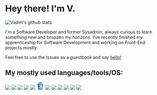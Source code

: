 # Hey there! I'm V.

![Vadim's github stats](https://github-readme-stats.vercel.app/api?username=v-glb&show_icons=true&title_color=00a2cc&icon_color=00a2cc&bg_color=3c424d&text_color=d3d3d3)


I'm a Software Developer and former Sysadmin, always curious to learn something new and broaden my horizons. I've recently finished my apprenticeship for Software Development and working on Front-End projects mostly.

Feel free to use the Issues as a guestbook and say [hello!](https://github.com/v-glb/v-glb/issues)


## My mostly used languages/tools/OS:

<code><img width="4%" src="https://www.vectorlogo.zone/logos/java/java-icon.svg"></code>
<code><img width="4%" src="https://www.vectorlogo.zone/logos/javascript/javascript-icon.svg"></code>
<code><img width="4%" src="https://www.vectorlogo.zone/logos/gnu_bash/gnu_bash-icon.svg"></code>
<code><img width="4%" src="https://www.vectorlogo.zone/logos/python/python-icon.svg"></code>
<code><img width="4%" src="https://www.vectorlogo.zone/logos/w3_html5/w3_html5-icon.svg"></code>
<code><img width="5%" src="https://raw.githubusercontent.com/github/explore/80688e429a7d4ef2fca1e82350fe8e3517d3494d/topics/css/css.png"></code>
<code><img width="4%" src="https://www.vectorlogo.zone/logos/sass-lang/sass-lang-icon.svg"></code>
<code><img width="4%" src="https://www.vectorlogo.zone/logos/electronjs/electronjs-icon.svg"></code>
<code><img width="4%" src="https://www.vectorlogo.zone/logos/reactjs/reactjs-icon.svg"></code>
<code><img width="4%" src="https://www.vectorlogo.zone/logos/vim/vim-icon.svg"></code>
<code><img width="4%" src="https://www.vectorlogo.zone/logos/visualstudio_code/visualstudio_code-icon.svg"></code>
<code><img width="4%" src="https://www.vectorlogo.zone/logos/ubuntu/ubuntu-icon.svg"></code>
